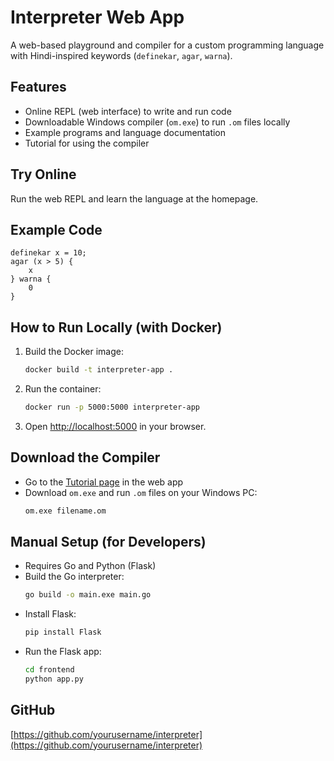 # Interpreter Web App

A web-based playground and compiler for a custom programming language with Hindi-inspired keywords (`definekar`, `agar`, `warna`).

## Features
- Online REPL (web interface) to write and run code
- Downloadable Windows compiler (`om.exe`) to run `.om` files locally
- Example programs and language documentation
- Tutorial for using the compiler

## Try Online
Run the web REPL and learn the language at the homepage.

## Example Code
```om
definekar x = 10;
agar (x > 5) {
    x
} warna {
    0
}
```

## How to Run Locally (with Docker)
1. Build the Docker image:
   ```sh
   docker build -t interpreter-app .
   ```
2. Run the container:
   ```sh
   docker run -p 5000:5000 interpreter-app
   ```
3. Open [http://localhost:5000](http://localhost:5000) in your browser.

## Download the Compiler
- Go to the [Tutorial page](http://localhost:5000/tutorial) in the web app
- Download `om.exe` and run `.om` files on your Windows PC:
  ```sh
  om.exe filename.om
  ```

## Manual Setup (for Developers)
- Requires Go and Python (Flask)
- Build the Go interpreter:
  ```sh
  go build -o main.exe main.go
  ```
- Install Flask:
  ```sh
  pip install Flask
  ```
- Run the Flask app:
  ```sh
  cd frontend
  python app.py
  ```

## GitHub
[https://github.com/yourusername/interpreter](https://github.com/yourusername/interpreter)

